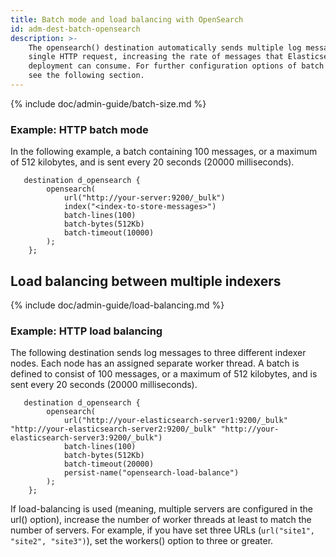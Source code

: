 ```yaml
---
title: Batch mode and load balancing with OpenSearch
id: adm-dest-batch-opensearch
description: >-
    The opensearch() destination automatically sends multiple log messages in a
    single HTTP request, increasing the rate of messages that Elasticsearch
    deployment can consume. For further configuration options of batch mode,
    see the following section.
---
```


{% include doc/admin-guide/batch-size.md %}

### Example: HTTP batch mode

In the following example, a batch containing 100 messages, or a maximum of 512 kilobytes, and is sent every 20 seconds (20000 milliseconds).

```config
   destination d_opensearch {
        opensearch(
            url("http://your-server:9200/_bulk")
            index("<index-to-store-messages>")
            batch-lines(100)
            batch-bytes(512Kb)
            batch-timeout(10000)
        );
    };
```

## Load balancing between multiple indexers

{% include doc/admin-guide/load-balancing.md %}

### Example: HTTP load balancing

The following destination sends log messages to three different indexer nodes. Each node has an assigned separate worker thread. A batch is defined to consist of 100 messages, or a maximum of 512 kilobytes, and is sent every 20 seconds (20000 milliseconds).

```config
   destination d_opensearch {
        opensearch(
            url("http://your-elasticsearch-server1:9200/_bulk" "http://your-elasticsearch-server2:9200/_bulk" "http://your-elasticsearch-server3:9200/_bulk")
            batch-lines(100)
            batch-bytes(512Kb)
            batch-timeout(20000)
            persist-name("opensearch-load-balance")
        );
    };
```

If load-balancing is used (meaning, multiple servers are configured in the url() option), increase the number of worker threads at least to match the number of servers. For example, if you have set three URLs (`url("site1", "site2", "site3")`), set the workers() option to three or greater.
